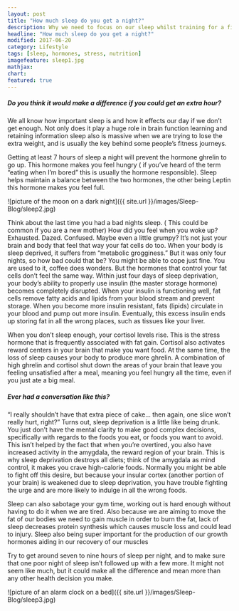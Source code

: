 ```yaml
---
layout: post
title: "How much sleep do you get a night?"
description: Why we need to focus on our sleep whilst training for a fitness goal
headline: "How much sleep do you get a night?"
modified: 2017-06-20
category: Lifestyle
tags: [sleep, hormones, stress, nutrition]
imagefeature: sleep1.jpg
mathjax: 
chart:
featured: true
---
```






##### Do you think it would make a difference if you could get an extra hour?

We all know how important sleep is and how it effects our day if we don’t get enough. Not only does it play a huge role in brain function learning and retaining information sleep also is massive when we are trying to lose the extra weight, and is usually the key behind some people’s fitness journeys.

Getting at least 7 hours of sleep a night will prevent the hormone ghrelin to go up. This hormone makes you feel hungry ( if you’ve heard of the term “eating when I’m bored” this is usually the hormone responsible). Sleep helps maintain a balance between the two hormones, the other being Leptin this hormone makes you feel full.




![picture of the moon on a dark night]({{ site.url }}/images/Sleep-Blog/sleep2.jpg)


Think about the last time you had a bad nights sleep. ( This could be common if you are a new mother) How did you feel when you woke up? Exhausted. Dazed. Confused. Maybe even a little grumpy? It’s not just your brain and body that feel that way your fat cells do too. When your body is sleep deprived, it suffers from “metabolic grogginess.” But it was only four nights, so how bad could that be? You might be able to cope just fine. You are used to it, coffee does wonders. 
But the hormones that control your fat cells don’t feel the same way. Within just four days of sleep deprivation, your body’s ability to properly use insulin (the master storage hormone) becomes completely disrupted. When your insulin is functioning well, fat cells remove fatty acids and lipids from your blood stream and prevent storage. When you become more insulin resistant, fats (lipids) circulate in your blood and pump out more insulin. Eventually, this excess insulin ends up storing fat in all the wrong places, such as tissues like your liver.

When you don’t sleep enough, your cortisol levels rise. This is the stress hormone that is frequently associated with fat gain. Cortisol also activates reward centers in your brain that make you want food. At the same time, the loss of sleep causes your body to produce more ghrelin. A combination of high ghrelin and cortisol shut down the areas of your brain that leave you feeling unsatisfied after a meal, meaning you feel hungry all the time, even if you just ate a big meal.


##### Ever had a conversation like this?

“I really shouldn’t have that extra piece of cake… then again, one slice won’t really hurt, right?”
Turns out, sleep deprivation is a little like being drunk. You just don’t have the mental clarity to make good complex decisions, specifically with regards to the foods you eat, or foods you want to avoid. This isn’t helped by the fact that when you’re overtired, you also have increased activity in the amygdala, the reward region of your brain. This is why sleep deprivation destroys all diets; think of the amygdala as mind control, it makes you crave high-calorie foods. Normally you might be able to fight off this desire, but because your insular cortex (another portion of your brain) is weakened due to sleep deprivation, you have trouble fighting the urge and are more likely to indulge in all the wrong foods.

Sleep can also sabotage your gym time, working out is hard enough without having to do it when we are tired. Also because we are aiming to move the fat of our bodies we need to gain muscle in order to burn the fat, lack of sleep decreases protein synthesis which causes muscle loss and could lead to injury. Sleep also being super important for the production of our growth hormones aiding in our recovery of our muscles


Try to get around seven to nine hours of sleep per night, and to make sure that one poor night of sleep isn’t followed up with a few more. It might not seem like much, but it could make all the difference and mean more than any other health decision you make.



![picture of an alarm clock on a bed]({{ site.url }}/images/Sleep-Blog/sleep3.jpg)


